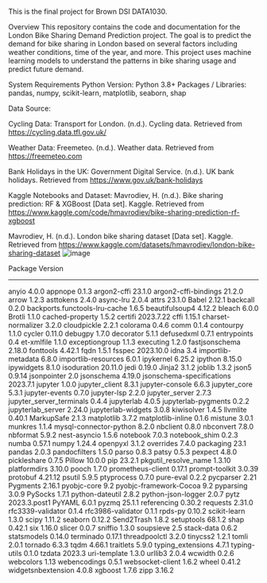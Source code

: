 This is the final project for Brown DSI DATA1030.

Overview
This repository contains the code and documentation for the London Bike Sharing Demand Prediction project. The goal is to predict the demand for bike sharing in London based on several factors including weather conditions, time of the year, and more. This project uses machine learning models to understand the patterns in bike sharing usage and predict future demand.

System Requirements
Python Version: Python 3.8+
Packages / Libraries: pandas, numpy, scikit-learn, matplotlib, seaborn, shap

Data Source:

Cycling Data: Transport for London. (n.d.). Cycling data. Retrieved from https://cycling.data.tfl.gov.uk/

Weather Data: Freemeteo. (n.d.). Weather data. Retrieved from https://freemeteo.com

Bank Holidays in the UK: Government Digital Service. (n.d.). UK bank holidays. Retrieved from https://www.gov.uk/bank-holidays

Kaggle Notebooks and Dataset: Mavrodiev, H. (n.d.). Bike sharing prediction: RF & XGBoost [Data set]. Kaggle. Retrieved from https://www.kaggle.com/code/hmavrodiev/bike-sharing-prediction-rf-xgboost

Mavrodiev, H. (n.d.). London bike sharing dataset [Data set]. Kaggle. Retrieved from https://www.kaggle.com/datasets/hmavrodiev/london-bike-sharing-dataset
![image](https://github.com/yingyi0422/DATA1030-Final-Project/assets/122842075/e904acc8-aad9-4edf-9b8d-19246e3dc6f7)

Package                       Version
----------------------------- ------------
anyio                         4.0.0
appnope                       0.1.3
argon2-cffi                   23.1.0
argon2-cffi-bindings          21.2.0
arrow                         1.2.3
asttokens                     2.4.0
async-lru                     2.0.4
attrs                         23.1.0
Babel                         2.12.1
backcall                      0.2.0
backports.functools-lru-cache 1.6.5
beautifulsoup4                4.12.2
bleach                        6.0.0
Brotli                        1.1.0
cached-property               1.5.2
certifi                       2023.7.22
cffi                          1.15.1
charset-normalizer            3.2.0
cloudpickle                   2.2.1
colorama                      0.4.6
comm                          0.1.4
contourpy                     1.1.0
cycler                        0.11.0
debugpy                       1.7.0
decorator                     5.1.1
defusedxml                    0.7.1
entrypoints                   0.4
et-xmlfile                    1.1.0
exceptiongroup                1.1.3
executing                     1.2.0
fastjsonschema                2.18.0
fonttools                     4.42.1
fqdn                          1.5.1
fsspec                        2023.10.0
idna                          3.4
importlib-metadata            6.8.0
importlib-resources           6.0.1
ipykernel                     6.25.2
ipython                       8.15.0
ipywidgets                    8.1.0
isoduration                   20.11.0
jedi                          0.19.0
Jinja2                        3.1.2
joblib                        1.3.2
json5                         0.9.14
jsonpointer                   2.0
jsonschema                    4.19.0
jsonschema-specifications     2023.7.1
jupyter                       1.0.0
jupyter_client                8.3.1
jupyter-console               6.6.3
jupyter_core                  5.3.1
jupyter-events                0.7.0
jupyter-lsp                   2.2.0
jupyter_server                2.7.3
jupyter_server_terminals      0.4.4
jupyterlab                    4.0.5
jupyterlab-pygments           0.2.2
jupyterlab_server             2.24.0
jupyterlab-widgets            3.0.8
kiwisolver                    1.4.5
llvmlite                      0.40.1
MarkupSafe                    2.1.3
matplotlib                    3.7.2
matplotlib-inline             0.1.6
mistune                       3.0.1
munkres                       1.1.4
mysql-connector-python        8.2.0
nbclient                      0.8.0
nbconvert                     7.8.0
nbformat                      5.9.2
nest-asyncio                  1.5.6
notebook                      7.0.3
notebook_shim                 0.2.3
numba                         0.57.1
numpy                         1.24.4
openpyxl                      3.1.2
overrides                     7.4.0
packaging                     23.1
pandas                        2.0.3
pandocfilters                 1.5.0
parso                         0.8.3
patsy                         0.5.3
pexpect                       4.8.0
pickleshare                   0.7.5
Pillow                        10.0.0
pip                           23.2.1
pkgutil_resolve_name          1.3.10
platformdirs                  3.10.0
pooch                         1.7.0
prometheus-client             0.17.1
prompt-toolkit                3.0.39
protobuf                      4.21.12
psutil                        5.9.5
ptyprocess                    0.7.0
pure-eval                     0.2.2
pycparser                     2.21
Pygments                      2.16.1
pyobjc-core                   9.2
pyobjc-framework-Cocoa        9.2
pyparsing                     3.0.9
PySocks                       1.7.1
python-dateutil               2.8.2
python-json-logger            2.0.7
pytz                          2023.3.post1
PyYAML                        6.0.1
pyzmq                         25.1.1
referencing                   0.30.2
requests                      2.31.0
rfc3339-validator             0.1.4
rfc3986-validator             0.1.1
rpds-py                       0.10.2
scikit-learn                  1.3.0
scipy                         1.11.2
seaborn                       0.12.2
Send2Trash                    1.8.2
setuptools                    68.1.2
shap                          0.42.1
six                           1.16.0
slicer                        0.0.7
sniffio                       1.3.0
soupsieve                     2.5
stack-data                    0.6.2
statsmodels                   0.14.0
terminado                     0.17.1
threadpoolctl                 3.2.0
tinycss2                      1.2.1
tomli                         2.0.1
tornado                       6.3.3
tqdm                          4.66.1
traitlets                     5.9.0
typing_extensions             4.7.1
typing-utils                  0.1.0
tzdata                        2023.3
uri-template                  1.3.0
urllib3                       2.0.4
wcwidth                       0.2.6
webcolors                     1.13
webencodings                  0.5.1
websocket-client              1.6.2
wheel                         0.41.2
widgetsnbextension            4.0.8
xgboost                       1.7.6
zipp                          3.16.2
